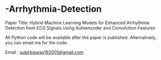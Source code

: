 # -Arrhythmia-Detection

Paper Title: Hybrid Machine Learning Models for Enhanced Arrhythmia Detection from ECG Signals Using Autoencoder and Convolution Features

All Python code will be available after the paper is published. Alternatively, you can email me for the code.

Email : subirbiswas192001@gmail.com
